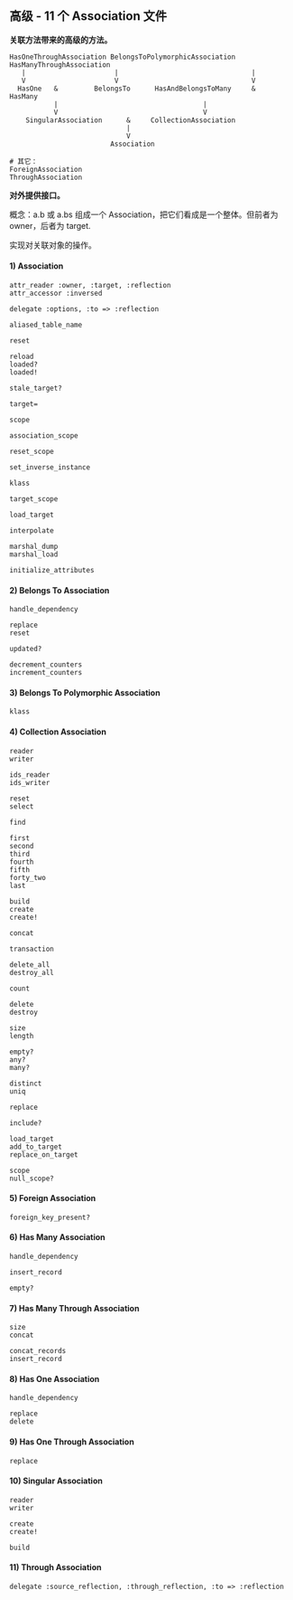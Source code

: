 ## 高级 - 11 个 Association 文件

**关联方法带来的高级的方法。**

```
HasOneThroughAssociation BelongsToPolymorphicAssociation  HasManyThroughAssociation
   |                      |                                 |
   V                      V                                 V
  HasOne   &         BelongsTo      HasAndBelongsToMany     &   HasMany
           |                                    |
           V                                    V
    SingularAssociation      &     CollectionAssociation
                             |
                             V   
                         Association

# 其它：
ForeignAssociation
ThroughAssociation
```

**对外提供接口。**

概念：a.b 或 a.bs 组成一个 Association，把它们看成是一个整体。但前者为 owner，后者为 target.

实现对关联对象的操作。

#### 1) Association

```
attr_reader :owner, :target, :reflection
attr_accessor :inversed

delegate :options, :to => :reflection
```

```
aliased_table_name

reset

reload
loaded?
loaded!

stale_target?

target=

scope

association_scope

reset_scope

set_inverse_instance

klass

target_scope

load_target

interpolate

marshal_dump
marshal_load

initialize_attributes
```

#### 2) Belongs To Association

```
handle_dependency

replace
reset

updated?

decrement_counters
increment_counters
```

#### 3) Belongs To Polymorphic Association

```
klass
```

#### 4) Collection Association

```
reader
writer

ids_reader
ids_writer

reset
select

find

first
second
third
fourth
fifth
forty_two
last

build
create
create!

concat

transaction

delete_all
destroy_all

count

delete
destroy

size
length

empty?
any?
many?

distinct
uniq

replace

include?

load_target
add_to_target
replace_on_target

scope
null_scope?
```

#### 5) Foreign Association

```
foreign_key_present?
```

#### 6) Has Many Association

```
handle_dependency

insert_record

empty?
```

#### 7) Has Many Through Association

```
size
concat

concat_records
insert_record
```

#### 8) Has One Association

```
handle_dependency

replace
delete
```

#### 9) Has One Through Association

```
replace
```

#### 10) Singular Association

```
reader
writer

create
create!

build
```

#### 11) Through Association

```
delegate :source_reflection, :through_reflection, :to => :reflection
```
